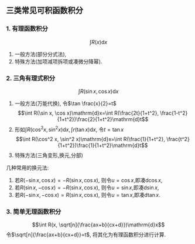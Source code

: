 ## 三类常见可积函数积分

### 1. 有理函数积分

$$\int R(x)\mathrm{d}x$$

1. 一般方法(部分分式法),
2. 特殊方法(加项减项拆项或凑微分降幂).

### 2. 三角有理式积分

$$\int R(\sin x, \cos x)\mathrm{d}x$$

1. 一般方法(万能代换), 令$\tan \frac{x}{2}=t$
   $$\int R(\sin x, \cos x)\mathrm{d}x=\int R(\frac{2t}{1+t^2}, \frac{1-t^2}{1+t^2})\frac{2}{1+t^2}\mathrm{d}t$$
2. 形如$\int R(\cos^2 x, \sin^2 x) \mathrm{d}x, \int r(\tan x) \mathrm{d}x$, 令$t= \tan x$
   $$\int R(\cos^2 x, \sin^2 x)\mathrm{d}x=\int R(\frac{1}{1+t^2}, \frac{t^2}{1+t^2})\frac{1}{1+t^2}\mathrm{d}t$$
3. 特殊方法(三角变形,换元,分部)

几种常用的换元法:

1. 若$R(-\sin x, \cos x)=-R(\sin x, \cos x)$, 则令$u=\cos x$,即凑$\mathrm{d}\cos x$,
2. 若$R(\sin x, -\cos x)=-R(\sin x, \cos x)$, 则令$u=\sin x$,即凑$\mathrm{d}\sin x$,
3. 若$R(-\sin x, -\cos x)=R(\sin x, \cos x)$, 则令$u=\tan x$,即凑$\mathrm{d}\tan x$.

### 3. 简单无理函数积分

$$\int R(x, \sqrt[n]{\frac{ax+b}{cx+d}})\mathrm{d}x$$
令$\sqrt[n]{\frac{ax+b}{cx+d}}=t$, 将其化为有理函数积分进行计算.
